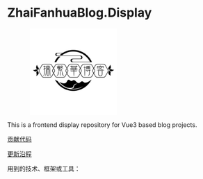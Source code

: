 # ZhaiFanhuaBlog.Display



<div style="width: 400px;margin: 0 auto;">
        <img style="height:200px" align="center" src="LOGO.png" />
</div>

This is a frontend display repository for Vue3 based blog projects.

[贡献代码](CONTRIBUTING.md)

[更新沿程](UPDATETIMELINE.md)



用到的技术、框架或工具：
